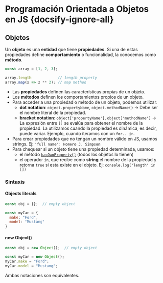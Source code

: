 # Programación Orientada a Objetos en JS {docsify-ignore-all}

## Objetos

Un **objeto** es una **entidad** que tiene **propiedades**. Si una de estas propiedades define **comportamiento** o funcionalidad, la conocemos como **método**.

```js
const array = [1, 2, 3];

array.length            // length property
array.map(x => z ** 2); // map method
```

- Las **propiedades** definen las características propias de un objeto.
- Los **métodos** definen los comportamientos propios de un objeto.
- Para acceder a una propiedad o método de un objeto, podemos utilizar:
  - **dot notation**: `object.propertyName`, `object.methodName()` -> Debe ser el nombre literal de la propiedad.
  - **bracket notation**: `object['propertyName']`, `object['methodName']` -> La expresión entre `[]` se evalúa para obtener el nombre de la propiedad. La utilizamos cuando la propiedad es dinámica, es decir, puede variar. Ejemplo, cuando iteramos con un `for.. in`.
- Para crear propiedades que no tengan un nombre válido en JS, usamos strings. Ej: `'full name': Homero J. Simpson`
- Para chequear si un objeto tiene una propiedad determinada, usamos:
  - el método [`hasOwnProperty()`](https://developer.mozilla.org/en-US/docs/Web/JavaScript/Reference/Global_Objects/Object/hasOwnProperty) (todos los objetos lo tienen)
  - el operador `in`, que recibe como **string** el nombre de la propiedad y retorna `true` si esta existe en el objeto. Ej: `console.log('length' in [])`

### Sintaxis

#### Objects literals

```js
const obj = {};  // empty object

const myCar = {
  make: "Ford",
  model: "Mustang"
}
```

#### new Object()

```js
const obj = new Object();  // empty object

const myCar = new Object();
myCar.make = "Ford";
myCar.model = "Mustang";
```

Ambas notaciones son equivalentes.
